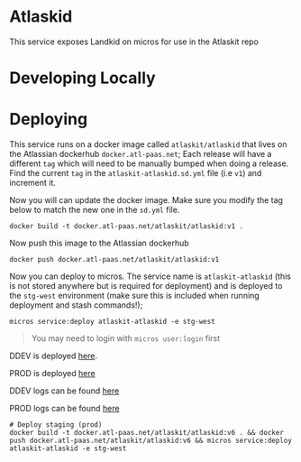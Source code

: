 # Atlaskid

This service exposes Landkid on micros for use in the Atlaskit repo

# Developing Locally

# Deploying

This service runs on a docker image called `atlaskit/atlaskid` that lives on the Atlassian dockerhub `docker.atl-paas.net`;
Each release will have a different `tag` which will need to be manually bumped when doing a release. Find the current `tag` in
the `atlaskit-atlaskid.sd.yml` file (i.e `v1`) and increment it.

Now you will can update the docker image. Make sure you modify the tag below to match the new one in the `sd.yml` file.

```
docker build -t docker.atl-paas.net/atlaskit/atlaskid:v1 .
```

Now push this image to the Atlassian dockerhub

```
docker push docker.atl-paas.net/atlaskit/atlaskid:v1
```

Now you can deploy to micros. The service name is `atlaskit-atlaskid` (this is not stored anywhere but is required for deployment) and is
deployed to the `stg-west` environment (make sure this is included when running deployment and stash commands!);

```
micros service:deploy atlaskit-atlaskid -e stg-west
```

> You may need to login with `micros user:login` first

DDEV is deployed [here](https://atlaskit-atlaskid.ap-southeast-2.dev.public.atl-paas.net/).

PROD is deployed [here](https://atlaskit-atlaskid.us-west-1.staging.public.atl-paas.net/)

DDEV logs can be found [here](https://splunk.atlassian.io/en-US/app/search/search?q=search%20source%3DHyOo_YRSz%20m.t%3Dapplication%20env%3Dddev%20index%3Dobzg6zdvmn2c2ztbmjzgsyy&earliest=-15m&latest=now&display.page.search.mode=verbose&dispatch.sample_ratio=1&sid=1517375378.26745_4DCAA4A3-284A-4537-9FEC-85A2DF05C4ED)

PROD logs can be found [here](https://splunk.atlassian.io/en-GB/app/search/search?earliest=-15m&latest=now&q=search%20source%3DHyOo_YRSz%20m.t%3Dapplication%20env%3Dstg-west%20index%3Dobzg6zdvmn2c2ztbmjzgsyy&display.events.fields=%5B%22message%22%2C%20%22m.sv%22%5D&display.page.search.mode=verbose&dispatch.sample_ratio=1&sid=1517460620.41659_E7788A4C-2494-4763-81E0-36C703BBF35D)



```
# Deploy staging (prod)
docker build -t docker.atl-paas.net/atlaskit/atlaskid:v6 . && docker push docker.atl-paas.net/atlaskit/atlaskid:v6 && micros service:deploy atlaskit-atlaskid -e stg-west
```
